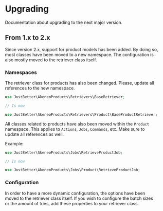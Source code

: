 # Upgrading

Documentation about upgrading to the next major version.

## From 1.x to 2.x

Since version 2.x, support for product models has been added. By doing so, most classes have been moved to a new namespace. The configuration is also mostly moved to the retriever class itself.

### Namespaces

The retriever class for products has also been changed. Please, update all references to the new namespace.

```php
use JustBetter\AkeneoProducts\Retrievers\BaseRetriever;

// Is now

use JustBetter\AkeneoProducts\Retrievers\Product\BaseProductRetriever;
```

All classes related to products have also been moved within the `Product` namespace. This applies to `Actions`, `Jobs`, `Commands`, etc. Make sure to update all references as well.

Example:

```php
use JustBetter\AkeneoProducts\Jobs\RetrieveProductJob;

// Is now

use JustBetter\AkeneoProducts\Jobs\Product\RetrieveProductJob;
```

### Configuration

In order to have a more dynamic configuration, the options have been moved to the retriever class itself. If you wish to configure the batch sizes or the amount of tries, add these properties to your retriever class.

